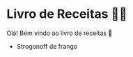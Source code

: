 # Livro de Receitas :man_cook:

Olá! Bem vindo ao livro de receitas :wave:

- Strogonoff de frango 
